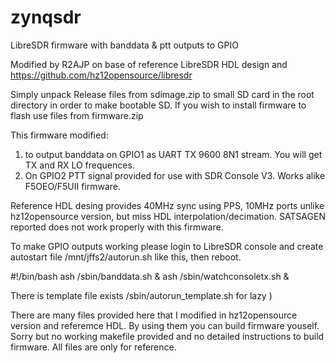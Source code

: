 # zynqsdr
LibreSDR firmware with banddata &amp; ptt outputs to GPIO

Modified by R2AJP on base of reference LibreSDR HDL design and https://github.com/hz12opensource/libresdr

Simply unpack Release files from sdimage.zip to small SD card in the root directory in order to make bootable SD.
If you wish to install firmware to flash use files from firmware.zip

This firmware modified:
1) to output banddata on GPIO1 as UART TX 9600 8N1 stream. You will get TX and RX LO frequences.
2) On GPIO2 PTT signal provided for use with SDR Console V3. Works alike F5OEO/F5UII firmware.

Reference HDL desing provides 40MHz sync using PPS, 10MHz ports unlike hz12opensource version, but miss HDL
interpolation/decimation. SATSAGEN reported does not work properly with this firmware.

To make GPIO outputs working please login to LibreSDR console and create autostart file /mnt/jffs2/autorun.sh like this, then reboot.

#!/bin/bash
ash /sbin/banddata.sh &
ash /sbin/watchconsoletx.sh &

There is template file exists /sbin/autorun_template.sh for lazy ) 

There are many files provided here that I modified in hz12opensource version and referemce HDL. By using them you can build firmware youself.
Sorry but no working makefile provided and no detailed instructions to build firmware. All files are only for reference. 